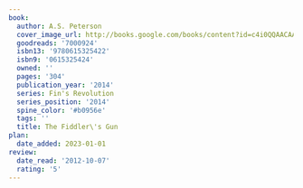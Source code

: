 ```yaml
---
book:
  author: A.S. Peterson
  cover_image_url: http://books.google.com/books/content?id=c4i0QQAACAAJ&printsec=frontcover&img=1&zoom=1&source=gbs_api
  goodreads: '7000924'
  isbn13: '9780615325422'
  isbn9: '0615325424'
  owned: ''
  pages: '304'
  publication_year: '2014'
  series: Fin's Revolution
  series_position: '2014'
  spine_color: '#b0956e'
  tags: ''
  title: The Fiddler\'s Gun
plan:
  date_added: 2023-01-01
review:
  date_read: '2012-10-07'
  rating: '5'
---
```

